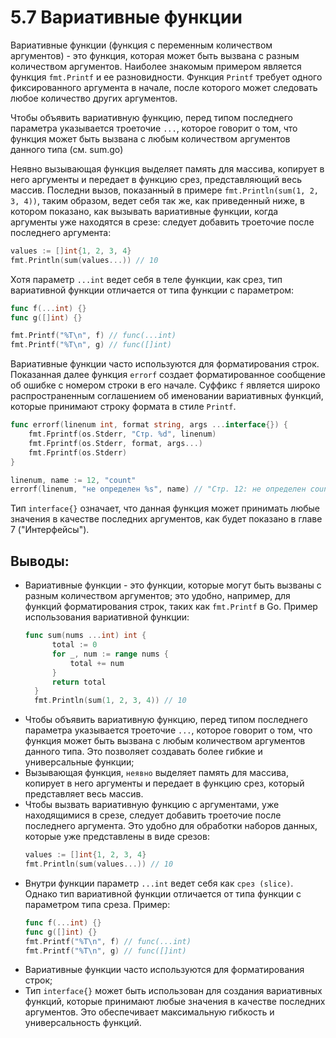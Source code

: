 # 5.7 Вариативные функции

Вариативные функции (функция с переменным количеством аргументов) - это функция, которая может быть вызвана с разным
количеством аргументов. Наиболее знакомым примером является функция `fmt.Printf` и ее разновидности. Функция `Printf`
требует одного фиксированного аргумента в начале, после которого может следовать любое количество других аргументов.

Чтобы объявить вариативную функцию, перед типом последнего параметра указывается троеточие `...`, которое говорит о том,
что функция может быть вызвана с любым количеством аргументов данного типа (см. sum.go)

Неявно вызывающая функция выделяет память для массива, копирует в него аргументы и передает в функцию срез,
представляющий весь массив. Последни вызов, показанный в примере `fmt.Println(sum(1, 2, 3, 4))`, таким образом, ведет
себя так же, как приведенный ниже, в котором показано, как вызывать вариативные функции, когда аргументы уже находятся
в срезе: следует добавить троеточие после последнего аргумента:

``` go
values := []int{1, 2, 3, 4}
fmt.Println(sum(values...)) // 10
```

Хотя параметр `...int` ведет себя в теле функции, как срез, тип вариативной функции отличается от типа функции с
параметром:

``` go
func f(...int) {}
func g([]int) {}

fmt.Printf("%T\n", f) // func(...int)
fmt.Printf("%T\n", g) // func([]int)
```

Вариативные функции часто используются для форматирования строк. Показанная далее функция `errorf` создает
форматированное сообщение об ошибке с номером строки в его начале. Суффикс `f` является широко распространенным
соглашением об именовании вариативных функций, которые принимают строку формата в стиле `Printf`.

``` go
func errorf(linenum int, format string, args ...interface{}) {
    fmt.Fprintf(os.Stderr, "Стр. %d", linenum)
    fmt.Fprintf(os.Stderr, format, args...)
    fmt.Fprintf(os.Stderr)
}

linenum, name := 12, "count"
errorf(linenum, "не определен %s", name) // "Стр. 12: не определен count"
```

Тип `interface{}` означает, что данная функция может принимать любые значения в качестве последних аргументов, как будет
показано в главе 7 ("Интерфейсы").

## Выводы:

* Вариативные функции - это функции, которые могут быть вызваны с разным количеством аргументов; это удобно, например,
  для функций форматирования строк, таких как `fmt.Printf` в Go.
  Пример использования вариативной функции:
  ``` go
  func sum(nums ...int) int {
        total := 0
        for _, num := range nums {
            total += num
        }
        return total
    }
    fmt.Println(sum(1, 2, 3, 4)) // 10
  ```
* Чтобы объявить вариативную функцию, перед типом последнего параметра указывается троеточие `...`, которое говорит о
  том, что функция может быть вызвана с любым количеством аргументов данного типа. Это позволяет создавать более гибкие
  и универсальные функции;
* Вызывающая функция, `неявно` выделяет память для массива, копирует в него аргументы и передает в функцию срез,
  который представляет весь массив.
* Чтобы вызвать вариативную функцию с аргументами, уже находящимися в срезе, следует добавить троеточие после последнего
  аргумента. Это удобно для обработки наборов данных, которые уже представлены в виде срезов:
  ``` go
  values := []int{1, 2, 3, 4}
  fmt.Println(sum(values...)) // 10
  ```
* Внутри функции параметр `...int` ведет себя как `срез (slice)`. Однако тип вариативной функции отличается от типа
  функции с параметром типа среза.
  Пример:
  ``` go
  func f(...int) {}
  func g([]int) {}
  fmt.Printf("%T\n", f) // func(...int)
  fmt.Printf("%T\n", g) // func([]int)
  ```
* Вариативные функции часто используются для форматирования строк;
* Тип `interface{}` может быть использован для создания вариативных функций, которые принимают любые значения в качестве
  последних аргументов. Это обеспечивает максимальную гибкость и универсальность функций.